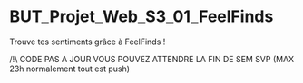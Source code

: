 # BUT_Projet_Web_S3_01_FeelFinds
Trouve tes sentiments grâce à FeelFinds !


/!\ CODE PAS A JOUR VOUS POUVEZ ATTENDRE LA FIN DE SEM SVP (MAX 23h normalement tout est push)

